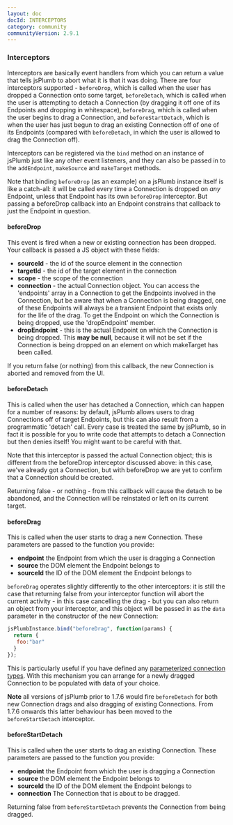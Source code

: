 ```yaml
---
layout: doc
docId: INTERCEPTORS
category: community
communityVersion: 2.9.1
---
```

### Interceptors
Interceptors are basically event handlers from which you can return a value that tells jsPlumb to abort what it is that it was doing.  There are four interceptors supported - `beforeDrop`, which is called when the user has dropped a Connection onto some target, `beforeDetach`, which is called when the user is attempting to detach a Connection (by dragging it off one of its Endpoints and dropping in whitespace), `beforeDrag`, which is called when the user begins to drag a Connection, and `beforeStartDetach`, which is when the user has just begun to drag an existing Connection off of one of its Endpoints (compared with `beforeDetach`, in which the user is allowed to drag the Connection off).

Interceptors can be registered via the `bind` method on an instance of jsPlumb just like any other event listeners, and they can also be passed in to the `addEndpoint`, `makeSource` and `makeTarget` methods.  

Note that binding `beforeDrop` (as an example) on a jsPlumb instance itself is like a catch-all: it will be called every time a Connection is dropped on _any_ Endpoint, unless that Endpoint has its own `beforeDrop` interceptor. But passing a beforeDrop callback into an Endpoint constrains that callback to just the Endpoint in question.  		

#### beforeDrop
This event is fired when a new or existing connection has been dropped. Your callback is passed a JS object with these fields:

- **sourceId** - the id of the source element in the connection
- **targetId** - the id of the target element in the connection
- **scope** - the scope of the connection
- **connection** - the actual Connection object.  You can access the 'endpoints' array in a Connection to get the Endpoints involved in the Connection, but be aware that when a Connection is being dragged, one of these Endpoints will always be a transient Endpoint that exists only for the life of the drag. To get the Endpoint on which the Connection is being dropped, use the 'dropEndpoint' member.
- **dropEndpoint** - this is the actual Endpoint on which the Connection is being dropped.  This **may be null**, because it will not be set if the Connection is being dropped on an element on which makeTarget has been called. 


If you return false (or nothing) from this callback, the new Connection is aborted and removed from the UI.

#### beforeDetach
This is called when the user has detached a Connection, which can happen for a number of reasons: by default, jsPlumb allows users to drag Connections off of target Endpoints, but this can also result from a programmatic 'detach' call.  Every case is treated the same by jsPlumb, so in fact it is possible for you to write code that attempts to detach a Connection but then denies itself!  You might want to be careful with that. 

Note that this interceptor is passed the actual Connection object; this is different from the beforeDrop interceptor discussed above: in this case, we've already got a Connection, but with beforeDrop we are yet to confirm that a Connection should be created.

Returning false - or nothing - from this callback will cause the detach to be abandoned, and the Connection will be reinstated or left on its current target.

#### beforeDrag
This is called when the user starts to drag a new Connection.  These parameters are passed to the function you provide:

- **endpoint** the Endpoint from which the user is dragging a Connection
- **source** the DOM element the Endpoint belongs to
- **sourceId** the ID of the DOM element the Endpoint belongs to

`beforeDrag` operates slightly differently to the other interceptors: it is still the case that returning false from your interceptor function will abort the current activity - in this case cancelling the drag - but  you can also return an object from your interceptor, and this object will be passed in as the `data` parameter in the constructor of the new Connection:

```javascript
jsPlumbInstance.bind("beforeDrag", function(params) {
  return {
   foo:"bar"
  }
});
```

This is particularly useful if you have defined any [parameterized connection types](types#parameterized-connection-type). With this mechanism you can arrange for a newly dragged Connection to be populated with data of your choice.

**Note** all versions of jsPlumb prior to 1.7.6 would fire `beforeDetach` for both new Connection drags and also 
dragging of existing Connections. From 1.7.6 onwards this latter behaviour has been moved to the 
`beforeStartDetach` interceptor.

#### beforeStartDetach
This is called when the user starts to drag an existing Connection.  These parameters are passed to the function you provide:

- **endpoint** the Endpoint from which the user is dragging a Connection
- **source** the DOM element the Endpoint belongs to
- **sourceId** the ID of the DOM element the Endpoint belongs to
- **connection** The Connection that is about to be dragged.

Returning false from `beforeStartDetach` prevents the Connection from being dragged.